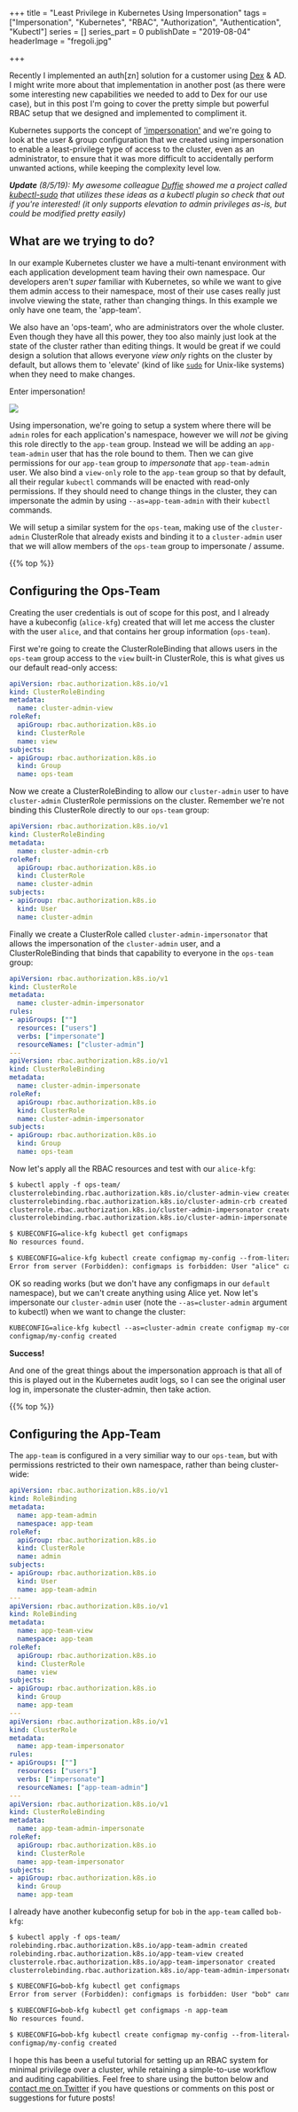 +++
title = "Least Privilege in Kubernetes Using Impersonation"
tags = ["Impersonation", "Kubernetes", "RBAC", "Authorization", "Authentication", "Kubectl"]
series = []
series_part = 0
publishDate = "2019-08-04"
headerImage = "fregoli.jpg"

+++

Recently I implemented an auth[zn] solution for a customer using [Dex](https://github.com/dexidp/dex) & AD. I might write more about that implementation in another post (as there were some interesting new capabilities we needed to add to Dex for our use case), but in this post I'm going to cover the pretty simple but powerful RBAC setup that we designed and implemented to compliment it.

Kubernetes supports the concept of ['impersonation'](https://kubernetes.io/docs/reference/access-authn-authz/authentication/#user-impersonation) and we're going to look at the user & group configuration that we created using impersonation to enable a least-privilege type of access to the cluster, even as an administrator, to ensure that it was more difficult to accidentally perform unwanted actions, while keeping the complexity level low.

<!--more-->

*__Update__ (8/5/19): My awesome colleague [Duffie](https://twitter.com/mauilion) showed me a project called [kubectl-sudo](https://github.com/postfinance/kubectl-sudo) that utilizes these ideas as a kubectl plugin so check that out if you're interested! (it only supports elevation to admin privileges as-is, but could be modified pretty easily)*

## What are we trying to do?

In our example Kubernetes cluster we have a multi-tenant environment with each application development team having their own namespace. Our developers aren't _super_ familiar with Kubernetes, so while we want to give them admin access to their namespace, most of their use cases really just involve viewing the state, rather than changing things. In this example we only have one team, the 'app-team'.

We also have an 'ops-team', who are administrators over the whole cluster. Even though they have all this power, they too also mainly just look at the state of the cluster rather than editing things. It would be great if we could design a solution that allows everyone _view only_ rights on the cluster by default, but allows them to 'elevate' (kind of like [`sudo`](https://en.wikipedia.org/wiki/Sudo) for Unix-like systems) when they need to make changes.

Enter impersonation!

![](/images/fregoli.jpg)

Using impersonation, we're going to setup a system where there will be `admin` roles for each application's namespace, however we will _not_ be giving this role directly to the `app-team` group. Instead we will be adding an `app-team-admin` user that has the role bound to them. Then we can give permissions for our `app-team` group to _impersonate_ that `app-team-admin` user. We also bind a `view-only` role to the `app-team` group so that by default, all their regular `kubectl` commands will be enacted with read-only permissions. If they should need to change things in the cluster, they can impersonate the admin by using `--as=app-team-admin` with their `kubectl` commands.

We will setup a similar system for the `ops-team`, making use of the `cluster-admin` ClusterRole that already exists and binding it to a `cluster-admin` user that we will allow members of the `ops-team` group to impersonate / assume.

{{% top %}}

## Configuring the Ops-Team

Creating the user credentials is out of scope for this post, and I already have a kubeconfig (`alice-kfg`) created that will let me access the cluster with the user `alice`, and that contains her group information (`ops-team`).

First we're going to create the ClusterRoleBinding that allows users in the `ops-team` group access to the `view` built-in ClusterRole, this is what gives us our default read-only access:

```yaml
apiVersion: rbac.authorization.k8s.io/v1
kind: ClusterRoleBinding
metadata:
  name: cluster-admin-view
roleRef:
  apiGroup: rbac.authorization.k8s.io
  kind: ClusterRole
  name: view
subjects:
- apiGroup: rbac.authorization.k8s.io
  kind: Group
  name: ops-team
```

Now we create a ClusterRoleBinding to allow our `cluster-admin` user to have `cluster-admin` ClusterRole permissions on the cluster. Remember we're not binding this ClusterRole directly to our `ops-team` group:

```yaml
apiVersion: rbac.authorization.k8s.io/v1
kind: ClusterRoleBinding
metadata:
  name: cluster-admin-crb
roleRef:
  apiGroup: rbac.authorization.k8s.io
  kind: ClusterRole
  name: cluster-admin
subjects:
- apiGroup: rbac.authorization.k8s.io
  kind: User
  name: cluster-admin
```

Finally we create a ClusterRole called `cluster-admin-impersonator` that allows the impersonation of the `cluster-admin` user, and a ClusterRoleBinding that binds that capability to everyone in the `ops-team` group:

```yaml
apiVersion: rbac.authorization.k8s.io/v1
kind: ClusterRole
metadata:
  name: cluster-admin-impersonator
rules:
- apiGroups: [""]
  resources: ["users"]
  verbs: ["impersonate"]
  resourceNames: ["cluster-admin"]
---
apiVersion: rbac.authorization.k8s.io/v1
kind: ClusterRoleBinding
metadata:
  name: cluster-admin-impersonate
roleRef:
  apiGroup: rbac.authorization.k8s.io
  kind: ClusterRole
  name: cluster-admin-impersonator
subjects:
- apiGroup: rbac.authorization.k8s.io
  kind: Group
  name: ops-team
```

Now let's apply all the RBAC resources and test with our `alice-kfg`:

```txt
$ kubectl apply -f ops-team/
clusterrolebinding.rbac.authorization.k8s.io/cluster-admin-view created
clusterrolebinding.rbac.authorization.k8s.io/cluster-admin-crb created
clusterrole.rbac.authorization.k8s.io/cluster-admin-impersonator created
clusterrolebinding.rbac.authorization.k8s.io/cluster-admin-impersonate created

$ KUBECONFIG=alice-kfg kubectl get configmaps
No resources found.

$ KUBECONFIG=alice-kfg kubectl create configmap my-config --from-literal=test=test
Error from server (Forbidden): configmaps is forbidden: User "alice" cannot create resource "configmaps" in API group "" in the namespace "default"
```

OK so reading works (but we don't have any configmaps in our `default` namespace), but we can't create anything using Alice yet. Now let's impersonate our `cluster-admin` user (note the `--as=cluster-admin` argument to kubectl) when we want to change the cluster:

```txt
KUBECONFIG=alice-kfg kubectl --as=cluster-admin create configmap my-config --from-literal=test=test
configmap/my-config created
```

**Success!** 

And one of the great things about the impersonation approach is that all of this is played out in the Kubernetes audit logs, so I can see the original user log in, impersonate the cluster-admin, then take action.

{{% top %}}

## Configuring the App-Team

The `app-team` is configured in a very similiar way to our `ops-team`, but with permissions restricted to their own namespace, rather than being cluster-wide:

```yaml
apiVersion: rbac.authorization.k8s.io/v1
kind: RoleBinding
metadata:
  name: app-team-admin
  namespace: app-team
roleRef:
  apiGroup: rbac.authorization.k8s.io
  kind: ClusterRole
  name: admin
subjects:
- apiGroup: rbac.authorization.k8s.io
  kind: User
  name: app-team-admin
---
apiVersion: rbac.authorization.k8s.io/v1
kind: RoleBinding
metadata:
  name: app-team-view
  namespace: app-team
roleRef:
  apiGroup: rbac.authorization.k8s.io
  kind: ClusterRole
  name: view
subjects:
- apiGroup: rbac.authorization.k8s.io
  kind: Group
  name: app-team
---
apiVersion: rbac.authorization.k8s.io/v1
kind: ClusterRole
metadata:
  name: app-team-impersonator
rules:
- apiGroups: [""]
  resources: ["users"]
  verbs: ["impersonate"]
  resourceNames: ["app-team-admin"]
---
apiVersion: rbac.authorization.k8s.io/v1
kind: ClusterRoleBinding
metadata:
  name: app-team-admin-impersonate
roleRef:
  apiGroup: rbac.authorization.k8s.io
  kind: ClusterRole
  name: app-team-impersonator
subjects:
- apiGroup: rbac.authorization.k8s.io
  kind: Group
  name: app-team
```

I already have another kubeconfig setup for `bob` in the `app-team` called `bob-kfg`:

```txt
$ kubectl apply -f ops-team/
rolebinding.rbac.authorization.k8s.io/app-team-admin created
rolebinding.rbac.authorization.k8s.io/app-team-view created
clusterrole.rbac.authorization.k8s.io/app-team-impersonator created
clusterrolebinding.rbac.authorization.k8s.io/app-team-admin-impersonate created

$ KUBECONFIG=bob-kfg kubectl get configmaps
Error from server (Forbidden): configmaps is forbidden: User "bob" cannot list resource "configmaps" in API group "" in the namespace "default"

$ KUBECONFIG=bob-kfg kubectl get configmaps -n app-team
No resources found.

$ KUBECONFIG=bob-kfg kubectl create configmap my-config --from-literal=test=test -n app-team --as=app-team-admin
configmap/my-config created
```

I hope this has been a useful tutorial for setting up an RBAC system for minimal privilege over a cluster, while retaining a simple-to-use workflow and auditing capabilities. Feel free to share using the button below and [contact me on Twitter](https://twitter.com/johnharris85) if you have questions or comments on this post or suggestions for future posts!

